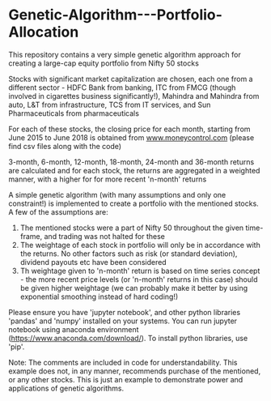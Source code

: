 # Genetic-Algorithm---Portfolio-Allocation

This repository contains a very simple genetic algorithm approach for creating a large-cap equity portfolio from Nifty 50 stocks

Stocks with significant market capitalization are chosen, each one from a different sector - HDFC Bank from banking, ITC from FMCG
(though involved in cigarettes business significantly!), Mahindra and Mahindra from auto, L&T from infrastructure, TCS from IT
services, and Sun Pharmaceuticals from pharmaceuticals

For each of these stocks, the closing price for each month, starting from June 2015 to June 2018 is obtained from www.moneycontrol.com (please find csv files along with the code)

3-month, 6-month, 12-month, 18-month, 24-month and 36-month returns are calculated and for each stock, the returns are aggregated
in a weighted manner, with a higher for for more recent 'n-month' returns

A simple genetic algorithm (with many assumptions and only one constraint!) is implemented to create a portfolio with the mentioned stocks. A few of the assumptions are: 
1. The mentioned stocks were a part of Nifty 50 throughout the given time-frame, and trading was not halted for these
2. The weightage of each stock in portfolio will only be in accordance with the returns. No other factors such as risk (or standard deviation), dividend payouts etc have been considered
3. Th weightage given to 'n-month' return is based on time series concept - the more recent price levels (or 'n-month' returns in this case) should be given higher weightage (we can probably make it better by using exponential smoothing instead of hard coding!)

Please ensure you have 'jupyter notebook', and other python libraries 'pandas' and 'numpy' installed on your systems. You can run jupyter notebook using anaconda environment (https://www.anaconda.com/download/). To install python libraries, use 'pip'. 

Note: The comments are included in code for understandability. This example does not, in any manner, recommends purchase of the mentioned, or any other stocks. This is just an example to demonstrate power and applications of genetic algorithms.  
